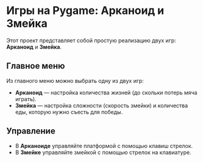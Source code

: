 # Игры на Pygame: Арканоид и Змейка

Этот проект представляет собой простую реализацию двух игр: **Арканоид** и **Змейка**.

## Главное меню

Из главного меню можно выбрать одну из двух игр:

- **Арканоид** — настройка количества жизней (до скольки потерь мяча играть).
- **Змейка** — настройка сложности (скорость змейки) и количества еды, которую нужно съесть для победы.

## Управление

- В **Арканоиде** управляйте платформой с помощью клавиш стрелок.
- В **Змейке** управляйте змейкой с помощью стрелок на клавиатуре.
